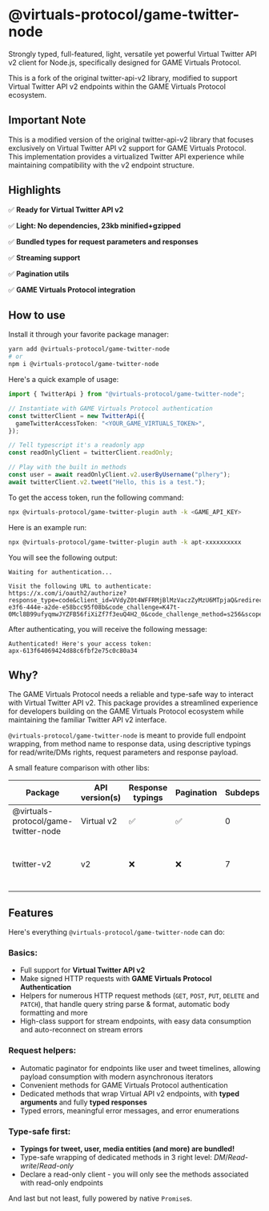 # @virtuals-protocol/game-twitter-node

Strongly typed, full-featured, light, versatile yet powerful Virtual Twitter API v2 client for Node.js, specifically designed for GAME Virtuals Protocol.

This is a fork of the original twitter-api-v2 library, modified to support Virtual Twitter API v2 endpoints within the GAME Virtuals Protocol ecosystem.

## Important Note

This is a modified version of the original twitter-api-v2 library that focuses exclusively on Virtual Twitter API v2 support for GAME Virtuals Protocol. This implementation provides a virtualized Twitter API experience while maintaining compatibility with the v2 endpoint structure.

## Highlights

✅ **Ready for Virtual Twitter API v2**

✅ **Light: No dependencies, 23kb minified+gzipped**

✅ **Bundled types for request parameters and responses**

✅ **Streaming support**

✅ **Pagination utils**

✅ **GAME Virtuals Protocol integration**

## How to use

Install it through your favorite package manager:

```bash
yarn add @virtuals-protocol/game-twitter-node
# or
npm i @virtuals-protocol/game-twitter-node
```

Here's a quick example of usage:

```ts
import { TwitterApi } from "@virtuals-protocol/game-twitter-node";

// Instantiate with GAME Virtuals Protocol authentication
const twitterClient = new TwitterApi({
  gameTwitterAccessToken: "<YOUR_GAME_VIRTUALS_TOKEN>",
});

// Tell typescript it's a readonly app
const readOnlyClient = twitterClient.readOnly;

// Play with the built in methods
const user = await readOnlyClient.v2.userByUsername("plhery");
await twitterClient.v2.tweet("Hello, this is a test.");
```

To get the access token, run the following command:

```bash
npx @virtuals-protocol/game-twitter-plugin auth -k <GAME_API_KEY>
```

Here is an example run:

```bash
npx @virtuals-protocol/game-twitter-plugin auth -k apt-xxxxxxxxxx
```

You will see the following output:

```
Waiting for authentication...

Visit the following URL to authenticate:
https://x.com/i/oauth2/authorize?response_type=code&client_id=VVdyZ0t4WFFRMjBlMzVaczZyMzU6MTpjaQ&redirect_uri=http%3A%2F%2Flocalhost%3A8714%2Fcallback&state=866c82c0-e3f6-444e-a2de-e58bcc95f08b&code_challenge=K47t-0Mcl8B99ufyqmwJYZFB56fiXiZf7f3euQ4H2_0&code_challenge_method=s256&scope=tweet.read%20tweet.write%20users.read%20offline.access
```

After authenticating, you will receive the following message:

```
Authenticated! Here's your access token:
apx-613f64069424d88c6fbf2e75c0c80a34
```

## Why?

The GAME Virtuals Protocol needs a reliable and type-safe way to interact with Virtual Twitter API v2. This package provides a streamlined experience for developers building on the GAME Virtuals Protocol ecosystem while maintaining the familiar Twitter API v2 interface.

`@virtuals-protocol/game-twitter-node` is meant to provide full endpoint wrapping, from method name to response data, using descriptive typings for read/write/DMs rights, request parameters and response payload.

A small feature comparison with other libs:

| Package                              | API version(s) | Response typings | Pagination | Subdeps | Size (gzip) | Install size                                                                                                                                                                    |
| ------------------------------------ | -------------- | ---------------- | ---------- | ------- | ----------- | ------------------------------------------------------------------------------------------------------------------------------------------------------------------------------- |
| @virtuals-protocol/game-twitter-node | Virtual v2     | ✅               | ✅         | 0       | ~23 kB      | [![install size badge](https://badgen.net/packagephobia/install/@virtuals-protocol/game-twitter-node)](https://packagephobia.com/result?p=@virtuals-protocol/game-twitter-node) |
| twitter-v2                           | v2             | ❌               | ❌         | 7       | ~4.5 kB     | [![twitter-v2 install size badge](https://badgen.net/packagephobia/install/twitter-v2)](https://packagephobia.com/result?p=twitter-v2)                                          |

## Features

Here's everything `@virtuals-protocol/game-twitter-node` can do:

### Basics:

- Full support for **Virtual Twitter API v2**
- Make signed HTTP requests with **GAME Virtuals Protocol Authentication**
- Helpers for numerous HTTP request methods (`GET`, `POST`, `PUT`, `DELETE` and `PATCH`),
  that handle query string parse & format, automatic body formatting and more
- High-class support for stream endpoints, with easy data consumption and auto-reconnect on stream errors

### Request helpers:

- Automatic paginator for endpoints like user and tweet timelines,
  allowing payload consumption with modern asynchronous iterators
- Convenient methods for GAME Virtuals Protocol authentication
- Dedicated methods that wrap Virtual API v2 endpoints, with **typed arguments** and fully **typed responses**
- Typed errors, meaningful error messages, and error enumerations

### Type-safe first:

- **Typings for tweet, user, media entities (and more) are bundled!**
- Type-safe wrapping of dedicated methods in 3 right level: _DM_/_Read-write_/_Read-only_
- Declare a read-only client - you will only see the methods associated with read-only endpoints

And last but not least, fully powered by native `Promise`s.
